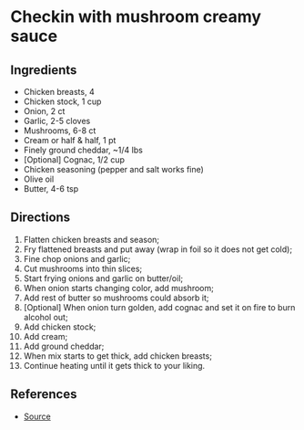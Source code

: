 # Checkin with mushroom creamy sauce

## Ingredients
* Chicken breasts, 4
* Chicken stock, 1 cup
* Onion, 2 ct
* Garlic, 2-5 cloves
* Mushrooms, 6-8 ct
* Cream or half & half, 1 pt
* Finely ground cheddar, ~1/4  lbs
* [Optional] Cognac, 1/2 cup
* Chicken seasoning (pepper and salt works fine)
* Olive oil
* Butter, 4-6 tsp

## Directions
1. Flatten chicken breasts and season;
2. Fry flattened breasts and put away (wrap in foil so it does not get cold);
3. Fine chop onions and garlic;
4. Cut mushrooms into thin slices;
5. Start frying onions and garlic on butter/oil;
6. When onion starts changing color, add mushroom;
7. Add rest of butter so mushrooms could absorb it;
8. [Optional] When onion turn golden, add cognac and set it on fire to burn alcohol out;
9. Add chicken stock;
10. Add cream;
11. Add ground cheddar;
12. When mix starts to get thick, add chicken breasts;
13. Continue heating until it gets thick to your liking.

## References
* [Source](https://www.youtube.com/watch?v=-8D8AlD5P4E)